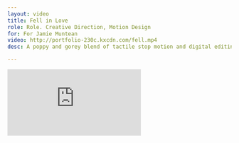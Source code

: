 ```yaml
---
layout: video
title: Fell in Love
role: Role. Creative Direction, Motion Design
for: For Jamie Muntean
video: http://portfolio-230c.kxcdn.com/fell.mp4
desc: A poppy and gorey blend of tactile stop motion and digital editing. Featuring The White Stripes, bikinis, kraken, and popsicles.

---
```


<div class="grid pad-t">
    <div class="unit unit-xs-1 unit-s-1 unit-m-2-3 gutter-1-2 push">
        <div class="embed embed-16by9">
            <iframe class="embed-item" src="https://player.vimeo.com/video/125187023" frameborder="0" allowfullscreen> A poppy video set to Fell in Love with a Girl by The White Stripes</iframe>
        </div>
    </div>   
</div>
